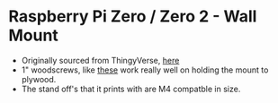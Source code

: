 # Raspberry Pi Zero / Zero 2 - Wall Mount

* Originally sourced from ThingyVerse, [here](https://www.thingiverse.com/thing:5188495)
* 1" woodscrews, like [these](https://www.homedepot.com/p/Everbilt-8-x-1-in-Zinc-Plated-Phillips-Flat-Head-Wood-Screw-100-Pack-822772/317479392) work really well on holding the mount to plywood.
* The stand off's that it prints with are M4 compatble in size.
